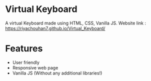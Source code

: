 # Virtual Keyboard
A virtual Keyboard made using HTML, CSS, Vanilla JS.
Website link : https://riyachouhan7.github.io/Virtual_Keyboard/

# Features
 
- User friendly
- Responsive web page
- Vanilla JS (Without any additional libraries!)

